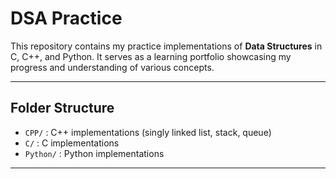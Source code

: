 # DSA Practice

This repository contains my practice implementations of **Data Structures** in C, C++, and Python.
It serves as a learning portfolio showcasing my progress and understanding of various concepts.

---

## Folder Structure

- `CPP/` : C++ implementations (singly linked list, stack, queue)
- `C/`   : C implementations
- `Python/` : Python implementations

---